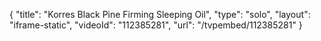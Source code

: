 {
    "title": "Korres Black Pine Firming Sleeping Oil",
    "type": "solo",
    "layout": "iframe-static",
    "videoId": "112385281",
    "url": "\/tvpembed\/112385281"
}